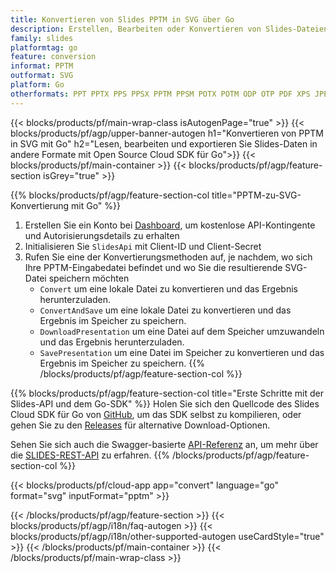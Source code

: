 ```yaml
---
title: Konvertieren von Slides PPTM in SVG über Go
description: Erstellen, Bearbeiten oder Konvertieren von Slides-Dateien mit REST API und Open Source Go SDKSlides files with REST API & Open Source Go SDK
family: slides
platformtag: go
feature: conversion
informat: PPTM
outformat: SVG
platform: Go
otherformats: PPT PPTX PPS PPSX PPTM PPSM POTX POTM ODP OTP PDF XPS JPEG PNG BMP TIFF HTML SWF HTML5 GIF XAML MPEG4
---
```


{{< blocks/products/pf/main-wrap-class isAutogenPage="true" >}}
{{< blocks/products/pf/agp/upper-banner-autogen h1="Konvertieren von PPTM in SVG mit Go" h2="Lesen, bearbeiten und exportieren Sie Slides-Daten in andere Formate mit Open Source Cloud SDK für Go">}}
{{< blocks/products/pf/main-container >}}
{{< blocks/products/pf/agp/feature-section isGrey="true" >}}

{{% blocks/products/pf/agp/feature-section-col title="PPTM-zu-SVG-Konvertierung mit Go" %}}
1. Erstellen Sie ein Konto bei <a href="https://dashboard.aspose.cloud/">Dashboard</a>, um kostenlose API-Kontingente und Autorisierungsdetails zu erhalten
1. Initialisieren Sie ```SlidesApi``` mit Client-ID und Client-Secret
1. Rufen Sie eine der Konvertierungsmethoden auf, je nachdem, wo sich Ihre PPTM-Eingabedatei befindet und wo Sie die resultierende SVG-Datei speichern möchten
    - ```Convert``` um eine lokale Datei zu konvertieren und das Ergebnis herunterzuladen.
    - ```ConvertAndSave``` um eine lokale Datei zu konvertieren und das Ergebnis im Speicher zu speichern.
    - ```DownloadPresentation``` um eine Datei auf dem Speicher umzuwandeln und das Ergebnis herunterzuladen.
    - ```SavePresentation``` um eine Datei im Speicher zu konvertieren und das Ergebnis im Speicher zu speichern.
{{% /blocks/products/pf/agp/feature-section-col %}}

{{% blocks/products/pf/agp/feature-section-col title="Erste Schritte mit der Slides-API und dem Go-SDK" %}}
Holen Sie sich den Quellcode des Slides Cloud SDK für Go von [GitHub](https://github.com/aspose-slides-cloud/aspose-slides-cloud-go), um das SDK selbst zu kompilieren, oder gehen Sie zu den [Releases](https://releases.aspose.cloud/) für alternative Download-Optionen.

Sehen Sie sich auch die Swagger-basierte [API-Referenz](https://apireference.aspose.cloud/slides/) an, um mehr über die [SLIDES-REST-API](https://products.aspose.cloud/slides/curl/) zu erfahren.
{{% /blocks/products/pf/agp/feature-section-col %}}

{{< blocks/products/pf/cloud-app app="convert" language="go" format="svg" inputFormat="pptm" >}}

{{< /blocks/products/pf/agp/feature-section >}}
{{< blocks/products/pf/agp/i18n/faq-autogen >}}
{{< blocks/products/pf/agp/i18n/other-supported-autogen useCardStyle="true" >}}
{{< /blocks/products/pf/main-container >}}
{{< /blocks/products/pf/main-wrap-class >}}